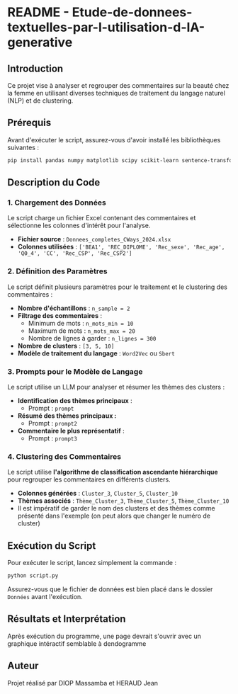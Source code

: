 

# README - Etude-de-donnees-textuelles-par-l-utilisation-d-IA-generative

## Introduction

Ce projet vise à analyser et regrouper des commentaires sur la beauté chez la femme en utilisant diverses techniques de traitement du langage naturel (NLP) et de clustering.

## Prérequis

Avant d'exécuter le script, assurez-vous d'avoir installé les bibliothèques suivantes :

```bash
pip install pandas numpy matplotlib scipy scikit-learn sentence-transformers ollama plotly gensim
```

## Description du Code

### 1. Chargement des Données

Le script charge un fichier Excel contenant des commentaires et sélectionne les colonnes d'intérêt pour l'analyse.

- **Fichier source** : `Donnees_completes_CWays_2024.xlsx`
- **Colonnes utilisées** : `['BEA1', 'REC_DIPLOME', 'Rec_sexe', 'Rec_age', 'Q0_4', 'CC', 'Rec_CSP', 'Rec_CSP2']`

### 2. Définition des Paramètres

Le script définit plusieurs paramètres pour le traitement et le clustering des commentaires :

- **Nombre d'échantillons** : `n_sample = 2`
- **Filtrage des commentaires** :
  - Minimum de mots : `n_mots_min = 10`
  - Maximum de mots : `n_mots_max = 20`
  - Nombre de lignes à garder : `n_lignes = 300`
- **Nombre de clusters** : `[3, 5, 10]`
- **Modèle de traitement du langage** : `Word2Vec` ou `Sbert`

### 3. Prompts pour le Modèle de Langage

Le script utilise un LLM pour analyser et résumer les thèmes des clusters :

- **Identification des thèmes principaux** :
  - Prompt : `prompt`
- **Résumé des thèmes principaux :**
  - Prompt : `prompt2`
- **Commentaire le plus représentatif** :
  - Prompt : `prompt3`

### 4. Clustering des Commentaires

Le script utilise **l'algorithme de classification ascendante hiérarchique** pour regrouper les commentaires en différents clusters.

- **Colonnes générées** : `Cluster_3`, `Cluster_5`, `Cluster_10`
- **Thèmes associés** : `Thème_Cluster_3`, `Thème_Cluster_5`, `Thème_Cluster_10`
- Il est impératif de garder le nom des clusters et des thèmes comme présenté dans l'exemple (on peut alors que changer le numéro de cluster)

## Exécution du Script

Pour exécuter le script, lancez simplement la commande :

```bash
python script.py
```

Assurez-vous que le fichier de données est bien placé dans le dossier `Données` avant l'exécution.

## Résultats et Interprétation

Après exécution du programme, une page devrait s'ouvrir avec un graphique intéractif semblable à dendogramme 

## Auteur

Projet réalisé par DIOP Massamba et HERAUD Jean

